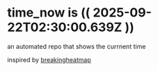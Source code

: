 # time_now is (( 2025-09-22T02:30:00.639Z ))

an automated repo that shows the currnent time

inspired by [breakingheatmap](https://github.com/breakingheatmap/breakingheatmap)